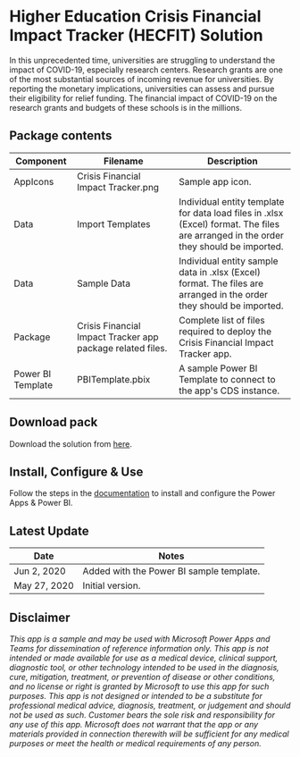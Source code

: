 
# Higher Education Crisis Financial Impact Tracker (HECFIT) Solution

In this unprecedented time, universities are struggling to understand the impact of COVID-19, especially research centers. Research grants are one of the most substantial sources of incoming revenue for universities. By reporting the monetary implications, universities can assess and pursue their eligibility for relief funding. The financial impact of COVID-19 on the research grants and budgets of these schools is in the millions.

## Package contents

|Component|	Filename |	Description
|-------|-------|------|
| AppIcons | Crisis Financial Impact Tracker.png	| Sample app icon.|
| Data|Import Templates  | Individual entity template for data load files in .xlsx (Excel) format. The files are arranged in the order they should be imported.|
| Data|Sample Data  | Individual entity sample data in .xlsx (Excel) format. The files are arranged in the order they should be imported.|
| Package |Crisis Financial Impact Tracker app package related files.|Complete list of files required to deploy the Crisis Financial Impact Tracker app.|
| Power BI Template | PBITemplate.pbix | A sample Power BI Template to connect to the app's CDS instance.

## Download pack

Download the solution from [here](https://github.com/microsoft/powerapps-tools/blob/master/Apps/HigherEducationCrisisFinancialImpactTracker/HECFIT.zip).

## Install, Configure & Use
Follow the steps in the [documentation](https://aka.ms/cfit) to install and configure the Power Apps & Power BI. 

## Latest Update
Date | Notes
-|-
Jun 2, 2020 | Added with the Power BI sample template.
May 27, 2020 | Initial version.


## Disclaimer

*This app is a sample and may be used with Microsoft Power Apps and Teams for dissemination of reference information only. This app is not intended or made available for use as a medical device, clinical support, diagnostic tool, or other technology intended to be used in the diagnosis, cure, mitigation, treatment, or prevention of disease or other conditions, and no license or right is granted by Microsoft to use this app for such purposes. This app is not designed or intended to be a substitute for professional medical advice, diagnosis, treatment, or judgement and should not be used as such. Customer bears the sole risk and responsibility for any use of this app. Microsoft does not warrant that the app or any materials provided in connection therewith will be sufficient for any medical purposes or meet the health or medical requirements of any person.*
